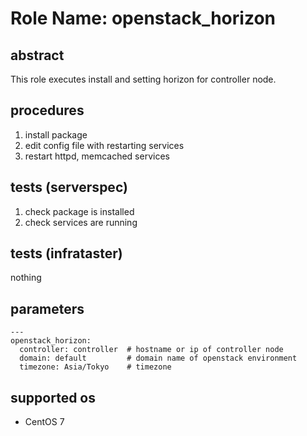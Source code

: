 # Role Name: openstack_horizon

## abstract
This role executes install and setting horizon for controller node.

## procedures
1.  install package
2.  edit config file with restarting services
3.  restart httpd, memcached services

## tests (serverspec)
1.  check package is installed
2.  check services are running

## tests (infrataster)
nothing

## parameters
```
---
openstack_horizon:
  controller: controller  # hostname or ip of controller node
  domain: default         # domain name of openstack environment
  timezone: Asia/Tokyo    # timezone
```

## supported os
* CentOS 7
